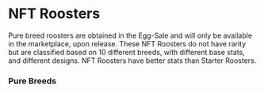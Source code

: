# NFT Roosters

Pure breed roosters are obtained in the Egg-Sale and will only be available in the marketplace, upon release. These NFT Roosters do not have rarity but are classified based on 10 different breeds, with different base stats, and different designs. NFT Roosters have better stats than Starter Roosters.

### Pure Breeds
